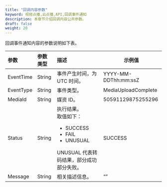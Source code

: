 ```yaml
---
title: "回调内容参数"
keyword: 视频点播,云点播,API,回调事件通知
description: 本章节介绍回调内容公共参数。
draft: false
weight: 20
---
```


回调事件通知内容的参数说明如下表。

| 参数      | 参数类型 | 描述                                                         | 示例值               |
| :-------- | :------- | :----------------------------------------------------------- | -------------------- |
| EventTime | String   | 事件产生时间，为 UTC 时间。                                  | YYYY-MM-DDThh:mm:ssZ |
| EventType | String   | 事件类型。                                                   | MediaUploadComplete  |
| MediaId   | String   | 媒资 ID。                                                    | 50591129875255296    |
| Status    | String   | 执行结果。<br/>取值如下：<ul><li>SUCCESS</li><li> FAIL</li><li>UNUSUAL</li></ul>UNUSUAL 代表转码结果，部分成功部分失败。 | SUCCESS              |
| Message   | String   | 相关描述信息。                                               | “”                   |

